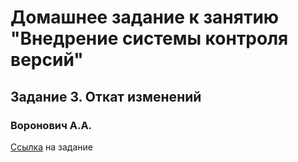 # Домашнее задание к занятию "Внедрение системы контроля версий"
## Задание 3. Откат изменений
### Воронович А.А.

[Ссылка](https://github.com/netology-code/git-homeworks/tree/master/introduction#%D0%B7%D0%B0%D0%B4%D0%B0%D1%87%D0%B0-3---%D0%BE%D1%82%D0%BA%D0%B0%D1%82-%D0%B8%D0%B7%D0%BC%D0%B5%D0%BD%D0%B5%D0%BD%D0%B8%D0%B9) на задание
